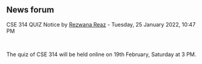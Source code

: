 <h2>News forum</h2><a href="https://moodle.cse.buet.ac.bd/user/view.php?id=1886&course=647"></a>
CSE 314 QUIZ Notice
by <a href="https://moodle.cse.buet.ac.bd/user/view.php?id=1886&course=647">Rezwana Reaz</a> - Tuesday, 25 January 2022, 10:47 PM


 

The quiz of CSE 314 will be held online on 19th February, Saturday at 3 PM.






